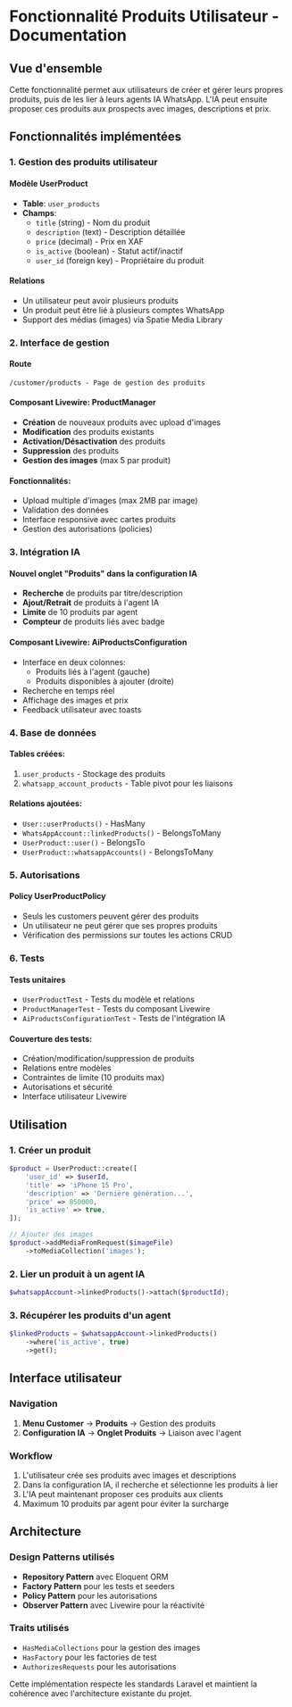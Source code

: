 # Fonctionnalité Produits Utilisateur - Documentation

## Vue d'ensemble

Cette fonctionnalité permet aux utilisateurs de créer et gérer leurs propres produits, puis de les lier à leurs agents IA WhatsApp. L'IA peut ensuite proposer ces produits aux prospects avec images, descriptions et prix.

## Fonctionnalités implémentées

### 1. Gestion des produits utilisateur

#### Modèle UserProduct
- **Table**: `user_products`
- **Champs**: 
  - `title` (string) - Nom du produit
  - `description` (text) - Description détaillée
  - `price` (decimal) - Prix en XAF
  - `is_active` (boolean) - Statut actif/inactif
  - `user_id` (foreign key) - Propriétaire du produit

#### Relations
- Un utilisateur peut avoir plusieurs produits
- Un produit peut être lié à plusieurs comptes WhatsApp
- Support des médias (images) via Spatie Media Library

### 2. Interface de gestion

#### Route
```
/customer/products - Page de gestion des produits
```

#### Composant Livewire: ProductManager
- **Création** de nouveaux produits avec upload d'images
- **Modification** des produits existants
- **Activation/Désactivation** des produits
- **Suppression** des produits
- **Gestion des images** (max 5 par produit)

#### Fonctionnalités:
- Upload multiple d'images (max 2MB par image)
- Validation des données
- Interface responsive avec cartes produits
- Gestion des autorisations (policies)

### 3. Intégration IA

#### Nouvel onglet "Produits" dans la configuration IA
- **Recherche** de produits par titre/description
- **Ajout/Retrait** de produits à l'agent IA
- **Limite** de 10 produits par agent
- **Compteur** de produits liés avec badge

#### Composant Livewire: AiProductsConfiguration
- Interface en deux colonnes:
  - Produits liés à l'agent (gauche)
  - Produits disponibles à ajouter (droite)
- Recherche en temps réel
- Affichage des images et prix
- Feedback utilisateur avec toasts

### 4. Base de données

#### Tables créées:
1. `user_products` - Stockage des produits
2. `whatsapp_account_products` - Table pivot pour les liaisons

#### Relations ajoutées:
- `User::userProducts()` - HasMany
- `WhatsAppAccount::linkedProducts()` - BelongsToMany
- `UserProduct::user()` - BelongsTo
- `UserProduct::whatsappAccounts()` - BelongsToMany

### 5. Autorisations

#### Policy UserProductPolicy
- Seuls les customers peuvent gérer des produits
- Un utilisateur ne peut gérer que ses propres produits
- Vérification des permissions sur toutes les actions CRUD

### 6. Tests

#### Tests unitaires
- `UserProductTest` - Tests du modèle et relations
- `ProductManagerTest` - Tests du composant Livewire
- `AiProductsConfigurationTest` - Tests de l'intégration IA

#### Couverture des tests:
- Création/modification/suppression de produits
- Relations entre modèles
- Contraintes de limite (10 produits max)
- Autorisations et sécurité
- Interface utilisateur Livewire

## Utilisation

### 1. Créer un produit
```php
$product = UserProduct::create([
    'user_id' => $userId,
    'title' => 'iPhone 15 Pro',
    'description' => 'Dernière génération...',
    'price' => 850000,
    'is_active' => true,
]);

// Ajouter des images
$product->addMediaFromRequest($imageFile)
    ->toMediaCollection('images');
```

### 2. Lier un produit à un agent IA
```php
$whatsappAccount->linkedProducts()->attach($productId);
```

### 3. Récupérer les produits d'un agent
```php
$linkedProducts = $whatsappAccount->linkedProducts()
    ->where('is_active', true)
    ->get();
```

## Interface utilisateur

### Navigation
1. **Menu Customer** → **Produits** → Gestion des produits
2. **Configuration IA** → **Onglet Produits** → Liaison avec l'agent

### Workflow
1. L'utilisateur crée ses produits avec images et descriptions
2. Dans la configuration IA, il recherche et sélectionne les produits à lier
3. L'IA peut maintenant proposer ces produits aux clients
4. Maximum 10 produits par agent pour éviter la surcharge

## Architecture

### Design Patterns utilisés
- **Repository Pattern** avec Eloquent ORM
- **Factory Pattern** pour les tests et seeders
- **Policy Pattern** pour les autorisations
- **Observer Pattern** avec Livewire pour la réactivité

### Traits utilisés
- `HasMediaCollections` pour la gestion des images
- `HasFactory` pour les factories de test
- `AuthorizesRequests` pour les autorisations

Cette implémentation respecte les standards Laravel et maintient la cohérence avec l'architecture existante du projet.